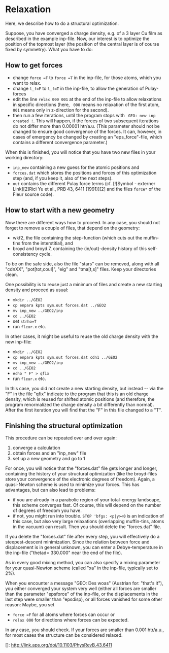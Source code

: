 # Relaxation

Here, we describe how to do a structural optimization. 

Suppose, you have converged a charge density, e.g. of a 3 layer Cu film as described in the example inp-file. Now, our interest is to optimize the position of the topmost layer (the position of the central layer is of course fixed by symmetry). What you have to do: 



## How to get forces 

*   change ` force =F ` to ` force =T ` in the inp-file, for those atoms, which you want to relax. 
*   change ` l_f=F ` to ` l_f=T ` in the inp-file, to allow the generation of Pulay-forces 
*   edit the line ` relax 000 001 ` at the end of the inp-file to allow relaxations in specific directions (here, ` 000` means no relaxation of the first atom, ` 001 ` means only in z-direction for the second). 
*   then run a few iterations, until the program stops with ` GEO: new inp created !`. This will happen, if the forces of two subsequent iterations do not differ more than 0.00001 htr/a.u. (This parameter should not be changed to ensure good convergence of the forces. It can, however, in cases of emergency be changed by creating an "eps_force"-file, which contains a different convergence parameter.) 

When this is finished, you will notice that you have two new files in your working directory: 

*   `inp_new` containing a new guess for the atomic positions and 
*   `forces.dat` which stores the positions and forces of this optimization step (and, if you keep it, also of the next steps). 
*   `out` contains the different Pulay force terms (cf. [![Symbol - externer Link][2]Rici Yu et al., PRB 43, 6411 (1991)][2] and the files `force*` of the Fleur source code). 



## How to start with a new geometry 

Now there are different ways how to proceed. In any case, you should not forget to remove a couple of files, that depend on the geometry: 

*   wkf2, the file containing the step-function (which cuts out the muffin-tins from the interstitial), and 
*   broyd and broyd.7, containing the (in/out)-density history of this self-consistency cycle. 

To be on the safe side, also the file "stars" can be removed, along with all "cdnXX", "pot[tot,coul]", "eig" and "tma[t,s]" files. Keep your directories clean. 

One possibility is to reuse just a minimum of files and create a new starting density and proceed as usual: 



*   ` mkdir ../GEO2 ` 
*   ` cp enpara kpts sym.out forces.dat ../GEO2 ` 
*   ` mv inp_new ../GEO2/inp ` 
*   ` cd ../GEO2 ` 
*   set ` strho=T ` 
*   run ` fleur.x ` etc. 

In other cases, it might be useful to reuse the old charge density with the new inp-file: 



*   ` mkdir ../GEO2 ` 
*   ` cp enpara kpts sym.out forces.dat cdn1 ../GEO2 ` 
*   ` mv inp_new ../GEO2/inp ` 
*   ` cd ../GEO2 ` 
*   ` echo " F" > qfix ` 
*   run ` fleur.x ` etc. 

In this case, you did not create a new starting density, but instead -- via the "F" in the file "qfix" indicate to the program that this is an old charge density, which is reused for shifted atomic positions (and therefore, the program renormalized the charge density a bit differently than normal). After the first iteration you will find that the "F" in this file changed to a "T". 



## Finishing the structural optimization 

This procedure can be repeated over and over again: 

1.  converge a calculation 
2.  obtain forces and an "inp_new" file 
3.  set up a new geometry and go to 1 

For once, you will notice that the "forces.dat" file gets longer and longer, containing the history of your structural optimization (like the broyd-files store your convergence of the electronic degrees of freedom). Again, a quasi-Newton scheme is used to minimize your forces. This has advantages, but can also lead to problems: 

*   if you are already in a parabolic region of your total-energy landscape, this scheme converges fast. Of course, this will depend on the number of degrees of freedom you have. 
*   if not, you might run into trouble. ` STOP 'bfgs: <p|y><0 ` is an indication of this case, but also very large relaxations (overlapping muffin-tins, atoms in the vacuum) can result. Then you should delete the "forces.dat" file. 

If you delete the "forces.dat" file after every step, you will effectively do a steepest-descent minimization. Since the relation between force and displacement is in general unknown, you can enter a Debye-temperature in the inp-file ("thetad= 330.000" near the end of the file). 

As in every good mixing method, you can also specify a mixing parameter for your quasi-Newton scheme (called "xa" in the inp-file, typically set to 2%). 

When you encounter a message "GEO: Des woas" (Austrian for: "that's it"), you either converged your system very well (either all forces are smaller than the parameter "epsforce" of the inp-file, or the displacements in the last step were smaller than "epsdisp), or all forces vanished for some other reason: Maybe, you set 

*   ` force =F ` for all atoms where forces can occur or 
*   ` relax 000 ` for directions where forces can be expected. 

In any case, you should check. If your forces are smaller than 0.001 htr/a.u., for most cases the structure can be considered relaxed.

 []: http://link.aps.org/doi/10.1103/PhysRevB.43.6411
 
 
